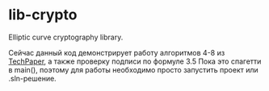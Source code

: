 # lib-crypto

Elliptic curve cryptography library.

Сейчас данный код демонстрирует работу алгоритмов 4-8 из [TechPaper](https://new.enecuum.com/files/tp_en.pdf), а также проверку подписи по формуле 3.5
Пока это спагетти в main(), поэтому для работы необходимо просто запустить проект или .sln-решение.